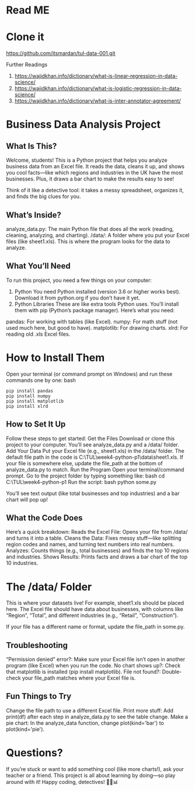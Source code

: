 # Read ME 

# Clone it
https://github.com/itsmardan/tul-data-001.git 

Further Readings
1. https://wajidkhan.info/dictionary/what-is-linear-regression-in-data-science/
2. https://wajidkhan.info/dictionary/what-is-logistic-regression-in-data-science/
3. https://wajidkhan.info/dictionary/what-is-inter-annotator-agreement/

# Business Data Analysis Project

## What Is This?

Welcome, students! This is a Python project that helps you analyze business data from an Excel file. It reads the data, cleans it up, and shows you cool facts—like which regions and industries in the UK have the most businesses. Plus, it draws a bar chart to make the results easy to see!

Think of it like a detective tool: it takes a messy spreadsheet, organizes it, and finds the big clues for you.

## What’s Inside?
analyze_data.py: The main Python file that does all the work (reading, cleaning, analyzing, and charting).
/data/: A folder where you put your Excel files (like sheet1.xls). This is where the program looks for the data to analyze.

## What You’ll Need
To run this project, you need a few things on your computer:
1. Python
You need Python installed (version 3.6 or higher works best).
Download it from python.org if you don’t have it yet.
2. Python Libraries
These are like extra tools Python uses. You’ll install them with pip (Python’s package manager). Here’s what you need:

pandas: For working with tables (like Excel).
numpy: For math stuff (not used much here, but good to have).
matplotlib: For drawing charts.
xlrd: For reading old .xls Excel files.

# How to Install Them
Open your terminal (or command prompt on Windows) and run these commands one by one:
bash
```
pip install pandas
pip install numpy
pip install matplotlib
pip install xlrd

```

## How to Set It Up
Follow these steps to get started:
Get the Files
Download or clone this project to your computer. You’ll see analyze_data.py and a /data/ folder.
Add Your Data
Put your Excel file (e.g., sheet1.xls) in the /data/ folder.
The default file path in the code is C:\TUL\week4-python-p1\data\sheet1.xls. If your file is somewhere else, update the file_path at the bottom of analyze_data.py to match.
Run the Program
Open your terminal/command prompt.
Go to the project folder by typing something like:
bash
cd C:\TUL\week4-python-p1
Run the script:
bash
python some.py

You’ll see text output (like total businesses and top industries) and a bar chart will pop up!

## What the Code Does
Here’s a quick breakdown:
Reads the Excel File: Opens your file from /data/ and turns it into a table.
Cleans the Data: Fixes messy stuff—like splitting region codes and names, and turning text numbers into real numbers.
Analyzes: Counts things (e.g., total businesses) and finds the top 10 regions and industries.
Shows Results: Prints facts and draws a bar chart of the top 10 industries.

# The /data/ Folder
This is where your datasets live! For example, sheet1.xls should be placed here.
The Excel file should have data about businesses, with columns like “Region”, “Total”, and different industries (e.g., “Retail”, “Construction”).

If your file has a different name or format, update the file_path in some.py.

## Troubleshooting
“Permission denied” error?: Make sure your Excel file isn’t open in another program (like Excel) when you run the code.
No chart shows up?: Check that matplotlib is installed (pip install matplotlib).
File not found?: Double-check your file_path matches where your Excel file is.

##  Fun Things to Try
Change the file path to use a different Excel file.
Print more stuff: Add print(df) after each step in analyze_data.py to see the table change.
Make a pie chart: In the analyze_data function, change plot(kind='bar') to plot(kind='pie').


# Questions?
If you’re stuck or want to add something cool (like more charts!), ask your teacher or a friend. This project is all about learning by doing—so play around with it!
Happy coding, detectives! 🕵️‍♂️📊
